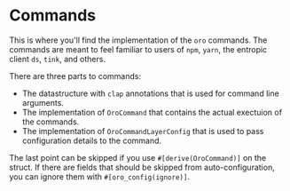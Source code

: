 # Commands

This is where you'll find the implementation of the `oro` commands.
The commands are meant to feel familiar to users of `npm`, `yarn`, the entropic client `ds`, `tink`, and others.

There are three parts to commands:

 * The datastructure with `clap` annotations that is used for command line arguments.
 * The implementation of `OroCommand` that contains the actual exectuion of the commands.
 * The implementation of `OroCommandLayerConfig` that is used to pass configuration details to the command.

The last point can be skipped if you use `#[derive(OroCommand)]` on the struct.
If there are fields that should be skipped from auto-configuration, you can ignore them with `#[oro_config(ignore)]`.
